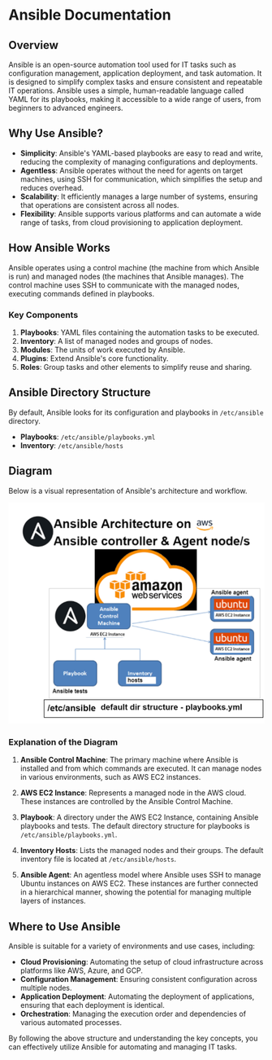 # Ansible Documentation

## Overview

Ansible is an open-source automation tool used for IT tasks such as configuration management, application deployment, and task automation. It is designed to simplify complex tasks and ensure consistent and repeatable IT operations. Ansible uses a simple, human-readable language called YAML for its playbooks, making it accessible to a wide range of users, from beginners to advanced engineers.

## Why Use Ansible?

- **Simplicity**: Ansible's YAML-based playbooks are easy to read and write, reducing the complexity of managing configurations and deployments.
- **Agentless**: Ansible operates without the need for agents on target machines, using SSH for communication, which simplifies the setup and reduces overhead.
- **Scalability**: It efficiently manages a large number of systems, ensuring that operations are consistent across all nodes.
- **Flexibility**: Ansible supports various platforms and can automate a wide range of tasks, from cloud provisioning to application deployment.

## How Ansible Works

Ansible operates using a control machine (the machine from which Ansible is run) and managed nodes (the machines that Ansible manages). The control machine uses SSH to communicate with the managed nodes, executing commands defined in playbooks.

### Key Components

1. **Playbooks**: YAML files containing the automation tasks to be executed.
2. **Inventory**: A list of managed nodes and groups of nodes.
3. **Modules**: The units of work executed by Ansible.
4. **Plugins**: Extend Ansible's core functionality.
5. **Roles**: Group tasks and other elements to simplify reuse and sharing.

## Ansible Directory Structure

By default, Ansible looks for its configuration and playbooks in `/etc/ansible` directory.

- **Playbooks**: `/etc/ansible/playbooks.yml`
- **Inventory**: `/etc/ansible/hosts`

## Diagram

Below is a visual representation of Ansible's architecture and workflow.

![img.png](images/ansible_diagram.png)


### Explanation of the Diagram

1. **Ansible Control Machine**: The primary machine where Ansible is installed and from which commands are executed. It can manage nodes in various environments, such as AWS EC2 instances.

2. **AWS EC2 Instance**: Represents a managed node in the AWS cloud. These instances are controlled by the Ansible Control Machine.

3. **Playbook**: A directory under the AWS EC2 Instance, containing Ansible playbooks and tests. The default directory structure for playbooks is `/etc/ansible/playbooks.yml`.

4. **Inventory Hosts**: Lists the managed nodes and their groups. The default inventory file is located at `/etc/ansible/hosts`.

5. **Ansible Agent**: An agentless model where Ansible uses SSH to manage Ubuntu instances on AWS EC2. These instances are further connected in a hierarchical manner, showing the potential for managing multiple layers of instances.

## Where to Use Ansible

Ansible is suitable for a variety of environments and use cases, including:

- **Cloud Provisioning**: Automating the setup of cloud infrastructure across platforms like AWS, Azure, and GCP.
- **Configuration Management**: Ensuring consistent configuration across multiple nodes.
- **Application Deployment**: Automating the deployment of applications, ensuring that each deployment is identical.
- **Orchestration**: Managing the execution order and dependencies of various automated processes.

By following the above structure and understanding the key concepts, you can effectively utilize Ansible for automating and managing IT tasks.

